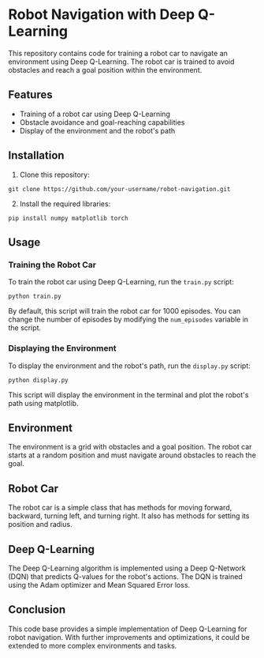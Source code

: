 

# Robot Navigation with Deep Q-Learning

This repository contains code for training a robot car to navigate an environment using Deep Q-Learning. The robot car is trained to avoid obstacles and reach a goal position within the environment.

## Features

- Training of a robot car using Deep Q-Learning
- Obstacle avoidance and goal-reaching capabilities
- Display of the environment and the robot's path

## Installation

1. Clone this repository:

```
git clone https://github.com/your-username/robot-navigation.git
```

2. Install the required libraries:

```
pip install numpy matplotlib torch
```

## Usage

### Training the Robot Car

To train the robot car using Deep Q-Learning, run the `train.py` script:

```
python train.py
```

By default, this script will train the robot car for 1000 episodes. You can change the number of episodes by modifying the `num_episodes` variable in the script.

### Displaying the Environment

To display the environment and the robot's path, run the `display.py` script:

```
python display.py
```

This script will display the environment in the terminal and plot the robot's path using matplotlib.

## Environment

The environment is a grid with obstacles and a goal position. The robot car starts at a random position and must navigate around obstacles to reach the goal.

## Robot Car

The robot car is a simple class that has methods for moving forward, backward, turning left, and turning right. It also has methods for setting its position and radius.

## Deep Q-Learning

The Deep Q-Learning algorithm is implemented using a Deep Q-Network (DQN) that predicts Q-values for the robot's actions. The DQN is trained using the Adam optimizer and Mean Squared Error loss.

## Conclusion

This code base provides a simple implementation of Deep Q-Learning for robot navigation. With further improvements and optimizations, it could be extended to more complex environments and tasks.
